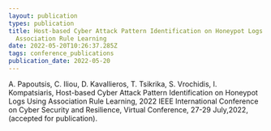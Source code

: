 ```yaml
---
layout: publication
types: publication
title: Host-based Cyber Attack Pattern Identification on Honeypot Logs Using
  Association Rule Learning
date: 2022-05-20T10:26:37.285Z
tags: conference_publications
publication_date: 2022-05-20
---
```

A. Papoutsis, C. Iliou, D. Kavallieros, T. Tsikrika, S. Vrochidis, I. Kompatsiaris, Host-based Cyber Attack Pattern Identification on Honeypot Logs Using Association Rule Learning, 2022 IEEE International Conference on Cyber Security and Resilience, Virtual Conference, 27-29 July,2022, (accepted for publication).